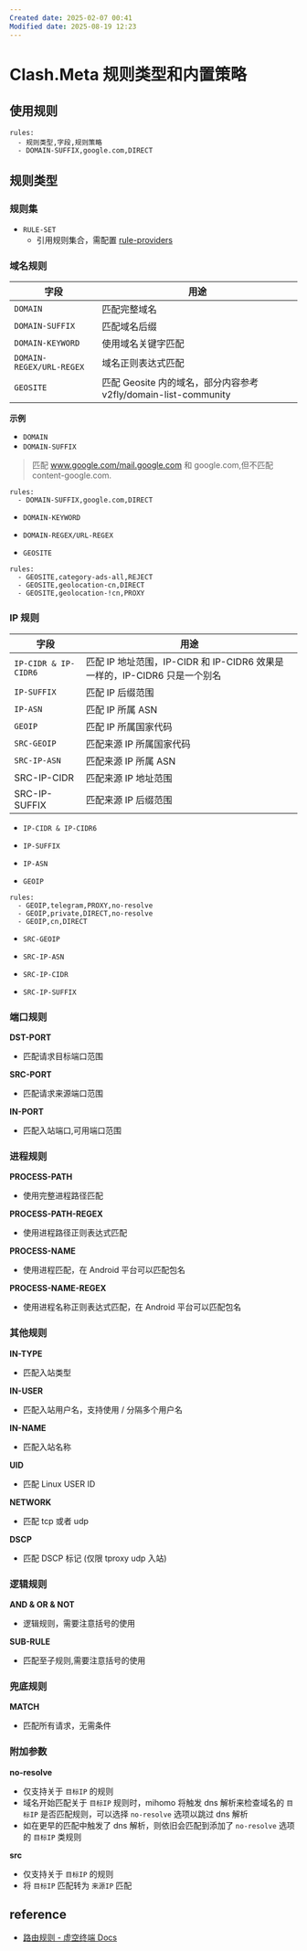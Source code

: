 ```yaml
---
Created date: 2025-02-07 00:41
Modified date: 2025-08-19 12:23
---
```

# Clash.Meta 规则类型和内置策略

## 使用规则

```
rules:
  - 规则类型,字段,规则策略
  - DOMAIN-SUFFIX,google.com,DIRECT
```

## 规则类型

### 规则集

- `RULE-SET`
	- 引用规则集合，需配置 [rule-providers](https://wiki.metacubex.one/config/rule-providers/)

### 域名规则

| 字段                       | 用途                                                 |
| ------------------------ | -------------------------------------------------- |
| `DOMAIN`                 | 匹配完整域名                                             |
| `DOMAIN-SUFFIX`          | 匹配域名后缀                                             |
| `DOMAIN-KEYWORD`         | 使用域名关键字匹配                                          |
| `DOMAIN-REGEX/URL-REGEX` | 域名正则表达式匹配                                          |
| `GEOSITE`                | 匹配 Geosite 内的域名，部分内容参考 v2fly/domain-list-community |

**示例**

- `DOMAIN`
- `DOMAIN-SUFFIX`
> 匹配 www.google.com/mail.google.com 和 google.com,但不匹配 content-google.com.

```
rules:
  - DOMAIN-SUFFIX,google.com,DIRECT
```

- `DOMAIN-KEYWORD`

- `DOMAIN-REGEX/URL-REGEX`

- `GEOSITE`

```
rules:
  - GEOSITE,category-ads-all,REJECT
  - GEOSITE,geolocation-cn,DIRECT
  - GEOSITE,geolocation-!cn,PROXY
```

### IP 规则

| 字段                   | 用途                                                   |
| -------------------- | ---------------------------------------------------- |
| `IP-CIDR & IP-CIDR6` | 匹配 IP 地址范围，IP-CIDR 和 IP-CIDR6 效果是一样的，IP-CIDR6 只是一个别名 |
| `IP-SUFFIX`          | 匹配 IP 后缀范围                                           |
| `IP-ASN`             | 匹配 IP 所属 ASN                                         |
| `GEOIP`              | 匹配 IP 所属国家代码                                         |
| `SRC-GEOIP`          | 匹配来源 IP 所属国家代码                                       |
| `SRC-IP-ASN`         | 匹配来源 IP 所属 ASN                                       |
| SRC-IP-CIDR          | 匹配来源 IP 地址范围                                         |
| SRC-IP-SUFFIX        | 匹配来源 IP 后缀范围                                         |

- `IP-CIDR & IP-CIDR6`

- `IP-SUFFIX`

- `IP-ASN`

- `GEOIP`

```
rules:
  - GEOIP,telegram,PROXY,no-resolve
  - GEOIP,private,DIRECT,no-resolve
  - GEOIP,cn,DIRECT
```

- `SRC-GEOIP`

- `SRC-IP-ASN`

- `SRC-IP-CIDR`

- `SRC-IP-SUFFIX`

### 端口规则

**DST-PORT** 
- 匹配请求目标端口范围

**SRC-PORT** 
- 匹配请求来源端口范围

**IN-PORT** 
- 匹配入站端口,可用端口范围

### 进程规则

**PROCESS-PATH** 
- 使用完整进程路径匹配

**PROCESS-PATH-REGEX** 
- 使用进程路径正则表达式匹配

**PROCESS-NAME** 
- 使用进程匹配，在 Android 平台可以匹配包名

**PROCESS-NAME-REGEX** 
- 使用进程名称正则表达式匹配，在 Android 平台可以匹配包名

### 其他规则

**IN-TYPE**
- 匹配入站类型

**IN-USER**
- 匹配入站用户名，支持使用 / 分隔多个用户名

**IN-NAME**
- 匹配入站名称

**UID**
- 匹配 Linux USER ID

**NETWORK**
- 匹配 tcp 或者 udp

**DSCP**
- 匹配 DSCP 标记 (仅限 tproxy udp 入站)

### 逻辑规则

 **AND & OR & NOT**
- 逻辑规则，需要注意括号的使用

**SUB-RULE**
- 匹配至子规则,需要注意括号的使用

### 兜底规则

**MATCH**
- 匹配所有请求，无需条件

### 附加参数

**no-resolve**
- 仅支持关于 `目标IP` 的规则
- 域名开始匹配关于 `目标IP` 规则时，mihomo 将触发 dns 解析来检查域名的 `目标IP` 是否匹配规则，可以选择 `no-resolve` 选项以跳过 dns 解析
- 如在更早的匹配中触发了 dns 解析，则依旧会匹配到添加了 `no-resolve` 选项的 `目标IP` 类规则

**src**
- 仅支持关于 `目标IP` 的规则
- 将 `目标IP` 匹配转为 `来源IP` 匹配

## reference

- [路由规则 - 虚空终端 Docs](https://wiki.metacubex.one/config/rules/#domain-regex)